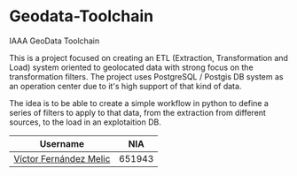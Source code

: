 # Geodata-Toolchain
IAAA GeoData Toolchain

This is a project focused on creating an ETL (Extraction, Transformation and Load) system oriented to geolocated data with strong focus on the transformation filters.
The project uses PostgreSQL / Postgis DB system as an operation center due to it's high support of that kind of data.

The idea is to be able to create a simple workflow in python to define a series of filters to apply to that data, from the extraction from different sources, to the load in an explotaition DB.

Username  | NIA 
----------|-----
[Víctor Fernández Melic](https://github.com/Melic93) | 651943 |
